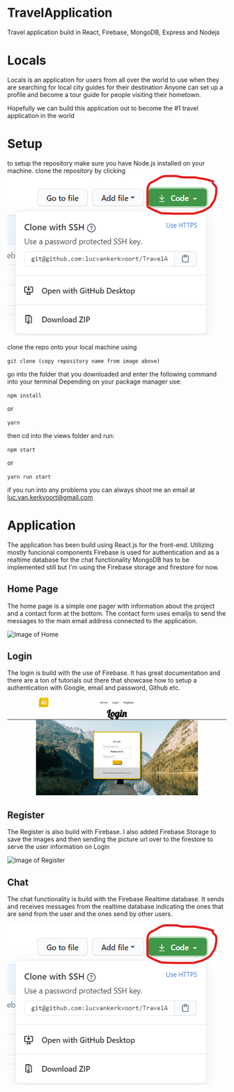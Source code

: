 # TravelApplication
Travel application build in React, Firebase, MongoDB, Express and Nodejs

# Locals

Locals is an application for users from all over the world to use when they are searching for local city guides for their destination
Anyone can set up a profile and become a tour guide for people visiting their hometown.

Hopefully we can build this application out to become the #1 travel application in the world

# Setup

to setup the repository make sure you have Node.js installed on your machine.
clone the repository by clicking 
![Image of git clone](https://github.com/lucvankerkvoort/TravelApplication/blob/master/Screenshot%202020-09-14%20161822.png)

clone the repo onto your local machine using 

`git clone (copy repository name from image above)`

go into the folder that you downloaded and enter the following command into your terminal
Depending on your package manager use:

`npm install`

or

`yarn`

then cd into the views folder and run:

`npm start`

or

`yarn run start`

if you run into any problems you can always shoot me an email at luc.van.kerkvoort@gmail.com

# Application

The application has been build using React.js for the front-end. Utilizing mostly funcional components
Firebase is used for authentication and as a realtime database for the chat functionality
MongoDB has to be implemented still but I'm using the Firebase storage and firestore for now.

## Home Page

The home page is a simple one pager with information about the project and a contact form at the bottom.
The contact form uses emailjs to send the messages to the main email address connected to the application.


![Image of Home](https://github.com/lucvankerkvoort/TravelApplication/blob/master/home.gif)

## Login

The login is build with the use of Firebase. It has great documentation and there are a ton of tutorials out there that showcase how to setup a authentication with Google, email and password, Github etc.

![Image of Login](https://github.com/lucvankerkvoort/TravelApplication/blob/master/Login.gif)


## Register

The Register is also build with Firebase. I also added Firebase Storage to save the images and then sending the picture url over to the firestore to serve the user information on Login


![Image of Register](https://github.com/lucvankerkvoort/TravelApplication/blob/master/register.gif)

## Chat
The chat functionality is build with the Firebase Realtime database. 
It sends and receives messages from the realtime database indicating the ones that are send from the user and the ones send by other users.


![Image of git clone](https://github.com/lucvankerkvoort/TravelApplication/blob/master/Screenshot%202020-09-14%20161822.png)




